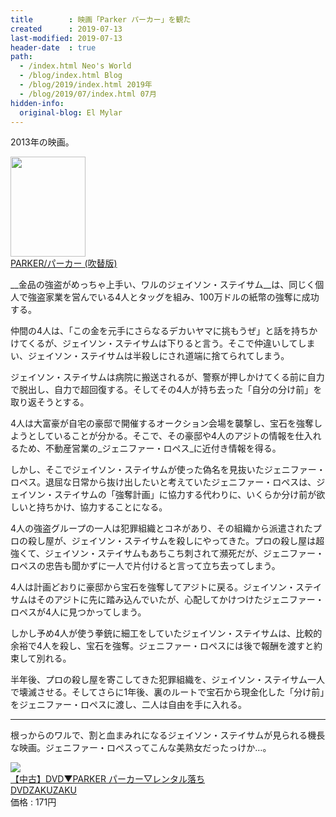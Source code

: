 ```yaml
---
title        : 映画「Parker パーカー」を観た
created      : 2019-07-13
last-modified: 2019-07-13
header-date  : true
path:
  - /index.html Neo's World
  - /blog/index.html Blog
  - /blog/2019/index.html 2019年
  - /blog/2019/07/index.html 07月
hidden-info:
  original-blog: El Mylar
---
```


2013年の映画。

<div class="ad-amazon">
  <div class="ad-amazon-image">
    <a href="https://www.amazon.co.jp/dp/B00JIHFPK6?tag=neos21-22&amp;linkCode=osi&amp;th=1&amp;psc=1">
      <img src="https://m.media-amazon.com/images/I/51I84-kchmL._SL160_.jpg" width="120" height="160">
    </a>
  </div>
  <div class="ad-amazon-info">
    <div class="ad-amazon-title">
      <a href="https://www.amazon.co.jp/dp/B00JIHFPK6?tag=neos21-22&amp;linkCode=osi&amp;th=1&amp;psc=1">PARKER/パーカー (吹替版)</a>
    </div>
  </div>
</div>

__金品の強盗がめっちゃ上手い、ワルのジェイソン・ステイサム__は、同じく個人で強盗家業を営んでいる4人とタッグを組み、100万ドルの紙幣の強奪に成功する。

仲間の4人は、「この金を元手にさらなるデカいヤマに挑もうぜ」と話を持ちかけてくるが、ジェイソン・ステイサムは下りると言う。そこで仲違いしてしまい、ジェイソン・ステイサムは半殺しにされ道端に捨てられてしまう。

ジェイソン・ステイサムは病院に搬送されるが、警察が押しかけてくる前に自力で脱出し、自力で超回復する。そしてその4人が持ち去った「自分の分け前」を取り返そうとする。

4人は大富豪が自宅の豪邸で開催するオークション会場を襲撃し、宝石を強奪しようとしていることが分かる。そこで、その豪邸や4人のアジトの情報を仕入れるため、不動産営業の_ジェニファー・ロペス_に近付き情報を得る。

しかし、そこでジェイソン・ステイサムが使った偽名を見抜いたジェニファー・ロペス。退屈な日常から抜け出したいと考えていたジェニファー・ロペスは、ジェイソン・ステイサムの「強奪計画」に協力する代わりに、いくらか分け前が欲しいと持ちかけ、協力することになる。

4人の強盗グループの一人は犯罪組織とコネがあり、その組織から派遣されたプロの殺し屋が、ジェイソン・ステイサムを殺しにやってきた。プロの殺し屋は超強くて、ジェイソン・ステイサムもあちこち刺されて瀕死だが、ジェニファー・ロペスの忠告も聞かずに一人で片付けると言って立ち去ってしまう。

4人は計画どおりに豪邸から宝石を強奪してアジトに戻る。ジェイソン・ステイサムはそのアジトに先に踏み込んでいたが、心配してかけつけたジェニファー・ロペスが4人に見つかってしまう。

しかし予め4人が使う拳銃に細工をしていたジェイソン・ステイサムは、比較的余裕で4人を殺し、宝石を強奪。ジェニファー・ロペスには後で報酬を渡すと約束して別れる。

半年後、プロの殺し屋を寄こしてきた犯罪組織を、ジェイソン・ステイサム一人で壊滅させる。そしてさらに1年後、裏のルートで宝石から現金化した「分け前」をジェニファー・ロペスに渡し、二人は自由を手に入れる。

---

根っからのワルで、割と血まみれになるジェイソン・ステイサムが見られる機長な映画。ジェニファー・ロペスってこんな美熟女だったっけか…。

<div class="ad-rakuten">
  <div class="ad-rakuten-image">
    <a href="https://hb.afl.rakuten.co.jp/hgc/g00s4lh2.waxycbac.g00s4lh2.waxydab6/?pc=https%3A%2F%2Fitem.rakuten.co.jp%2Fdvdzaku2%2F57728%2F&amp;m=http%3A%2F%2Fm.rakuten.co.jp%2Fdvdzaku2%2Fi%2F10260007%2F">
      <img src="https://thumbnail.image.rakuten.co.jp/@0_mall/dvdzaku2/cabinet/t116/vt057728.jpg?_ex=128x128">
    </a>
  </div>
  <div class="ad-rakuten-info">
    <div class="ad-rakuten-title">
      <a href="https://hb.afl.rakuten.co.jp/hgc/g00s4lh2.waxycbac.g00s4lh2.waxydab6/?pc=https%3A%2F%2Fitem.rakuten.co.jp%2Fdvdzaku2%2F57728%2F&amp;m=http%3A%2F%2Fm.rakuten.co.jp%2Fdvdzaku2%2Fi%2F10260007%2F">【中古】DVD▼PARKER パーカー▽レンタル落ち</a>
    </div>
    <div class="ad-rakuten-shop">
      <a href="https://hb.afl.rakuten.co.jp/hgc/g00s4lh2.waxycbac.g00s4lh2.waxydab6/?pc=https%3A%2F%2Fwww.rakuten.co.jp%2Fdvdzaku2%2F&amp;m=http%3A%2F%2Fm.rakuten.co.jp%2Fdvdzaku2%2F">DVDZAKUZAKU</a>
    </div>
    <div class="ad-rakuten-price">価格 : 171円</div>
  </div>
</div>
